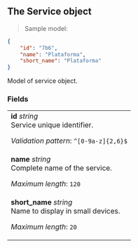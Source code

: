 
## The Service object

> Sample model:

```json
{
    "id": "7b6",
    "name": "Plataforma",
    "short_name": "Plataforma"
}
```

Model of service object.

### Fields

| |
|:---|
|**id** *string* <br>Service unique identifier. <p>*Validation pattern*: <code>^[0-9a-z]{2,6}$</code></p> |
|**name** *string* <br>Complete name of the service. <p>*Maximum length*: <code>120</code></p> |
|**short_name** *string* <br>Name to display in small devices. <p>*Maximum length*: <code>20</code></p> |
